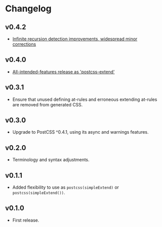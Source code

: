 # Changelog

## v0.4.2
- [Infinite recursion detection improvements, widespread minor corrections](https://github.com/travco/postcss-extend/releases/tag/v0.4.2)

## v0.4.0
- [All-intended-features release as 'postcss-extend'](https://github.com/travco/postcss-extend/releases/tag/v0.4.0)

## v0.3.1
- Ensure that unused defining at-rules and erroneous extending at-rules are removed from generated CSS.

## v0.3.0
- Upgrade to PostCSS ^0.4.1, using its async and warnings features.

## v0.2.0
- Terminology and syntax adjustments.

## v0.1.1
- Added flexibility to use as `postcss(simpleExtend)` or `postcss(simpleExtend())`.

## v0.1.0
- First release.

